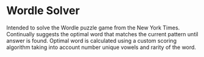 # Wordle Solver
Intended to solve the Wordle puzzle game from the New York Times. Continually suggests the optimal word that matches the current pattern until answer is found. Optimal word is calculated using a custom scoring algorithm taking into account number unique vowels and rarity of the word.